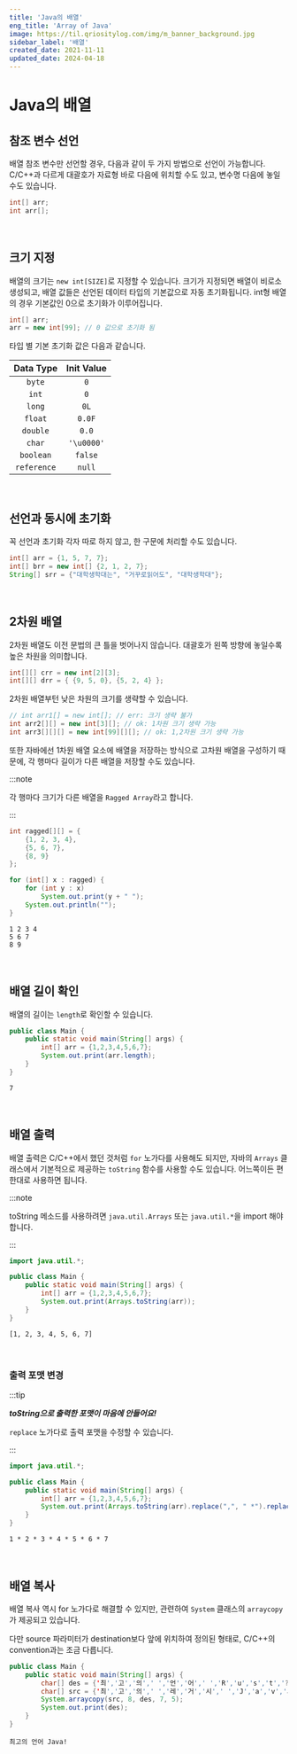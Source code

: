 ```yaml
---
title: 'Java의 배열'
eng_title: 'Array of Java'
image: https://til.qriositylog.com/img/m_banner_background.jpg
sidebar_label: '배열'
created_date: 2021-11-11
updated_date: 2024-04-18
---
```


# Java의 배열

## 참조 변수 선언

배열 참조 변수만 선언할 경우, 다음과 같이 두 가지 방법으로 선언이 가능합니다. C/C++과 다르게 대괄호가 자료형 바로 다음에 위치할 수도 있고, 변수명 다음에 놓일 수도 있습니다.

```java
int[] arr;
int arr[];
```
<br />

## 크기 지정

배열의 크기는 `new int[SIZE]`로 지정할 수 있습니다. 크기가 지정되면 배열이 비로소 생성되고, 배열 값들은 선언된 데이터 타입의 기본값으로 자동 초기화됩니다. int형 배열의 경우 기본값인 0으로 초기화가 이루어집니다.

```java
int[] arr;
arr = new int[99]; // 0 값으로 초기화 됨
```

타입 별 기본 초기화 값은 다음과 같습니다.

| Data Type | Init Value |
| :-------: | :--------: |
| `byte` | `0` |
| `int` | `0` |
| `long` | `0L` |
| `float` | `0.0F` |
| `double` | `0.0` |
| `char` | `'\u0000'` |
| `boolean` | `false` |
| `reference` | `null` |
<br />

## 선언과 동시에 초기화

꼭 선언과 초기화 각자 따로 하지 않고, 한 구문에 처리할 수도 있습니다.

```java
int[] arr = {1, 5, 7, 7};
int[] brr = new int[] {2, 1, 2, 7};
String[] srr = {"대학생학대는", "거꾸로읽어도", "대학생학대"};
```
<br />

## 2차원 배열
2차원 배열도 이전 문법의 큰 틀을 벗어나지 않습니다. 대괄호가 왼쪽 방향에 놓일수록 높은 차원을 의미합니다.

```java
int[][] crr = new int[2][3];
int[][] drr = { {9, 5, 0}, {5, 2, 4} };
```

2차원 배열부턴 낮은 차원의 크기를 생략할 수 있습니다.

```java
// int arr1[] = new int[]; // err: 크기 생략 불가
int arr2[][] = new int[3][]; // ok: 1차원 크기 생략 가능
int arr3[][][] = new int[99][][]; // ok: 1,2차원 크기 생략 가능
```

또한 자바에선 1차원 배열 요소에 배열을 저장하는 방식으로 고차원 배열을 구성하기 때문에, 각 행마다 길이가 다른 배열을 저장할 수도 있습니다.

:::note

각 행마다 크기가 다른 배열을 `Ragged Array`라고 합니다.

:::

```java
int ragged[][] = {
    {1, 2, 3, 4},
    {5, 6, 7},
    {8, 9}
};

for (int[] x : ragged) {
    for (int y : x)
        System.out.print(y + " ");
    System.out.println("");
}
```
```text title=결과
1 2 3 4
5 6 7
8 9
```

<br />

## 배열 길이 확인

배열의 길이는 `length`로 확인할 수 있습니다.

```java
public class Main {
	public static void main(String[] args) {
        int[] arr = {1,2,3,4,5,6,7};
        System.out.print(arr.length);
    }
}
```
```text title=결과
7
```
<br />

## 배열 출력

배열 출력은 C/C++에서 했던 것처럼 `for` 노가다를 사용해도 되지만, 자바의 `Arrays` 클래스에서 기본적으로 제공하는 `toString` 함수를 사용할 수도 있습니다. 어느쪽이든 편한대로 사용하면 됩니다.

:::note

toString 메소드를 사용하려면 `java.util.Arrays` 또는 `java.util.*`을 import 해야 합니다.

:::

```java
import java.util.*;

public class Main {
	public static void main(String[] args) {
        int[] arr = {1,2,3,4,5,6,7};
        System.out.print(Arrays.toString(arr));
    }
}
```
```text title=결과
[1, 2, 3, 4, 5, 6, 7]
```
<br />

### 출력 포맷 변경
:::tip

***toString으로 출력한 포맷이 마음에 안들어요!***

`replace` 노가다로 출력 포맷을 수정할 수 있습니다.

:::

```java
import java.util.*;

public class Main {
	public static void main(String[] args) {
        int[] arr = {1,2,3,4,5,6,7};
        System.out.print(Arrays.toString(arr).replace(",", " *").replace("[", "").replace("]", ""));
    }
}
```
```text title=결과
1 * 2 * 3 * 4 * 5 * 6 * 7
```
<br />

## 배열 복사

배열 복사 역시 for 노가다로 해결할 수 있지만, 관련하여 `System` 클래스의 `arraycopy`가 제공되고 있습니다.

다만 source 파라미터가 destination보다 앞에 위치하여 정의된 형태로, C/C++의 convention과는 조금 다릅니다.

```java
public class Main {
	public static void main(String[] args) {
        char[] des = {'최','고','의',' ','언','어',' ','R','u','s','t','?'};
	    char[] src = {'최','고','의',' ','레','거','시',' ','J','a','v','a','!'};
	    System.arraycopy(src, 8, des, 7, 5);
        System.out.print(des);
    }
}
```
```text title=결과
최고의 언어 Java!
```